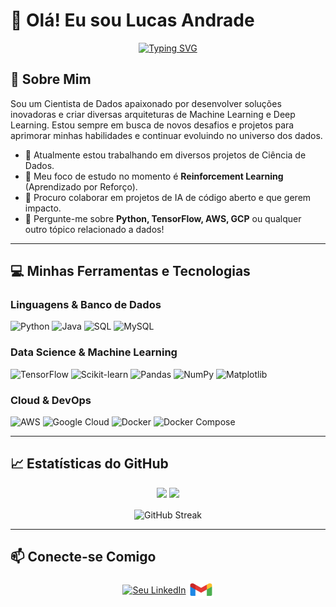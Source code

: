# 👋 Olá! Eu sou Lucas Andrade

<p align="center">
  <a href="https://git.io/typing-svg"><img src="https://readme-typing-svg.herokuapp.com?font=Fira+Code&size=28&pause=1000&color=00BFFF&center=true&vCenter=true&width=600&lines=Cientista+de+Dados;Entusiasta+de+Machine+Learning+%26+Deep+Learning;Estudando+Reinforcement+Learning;Sempre+aprendendo+e+evoluindo" alt="Typing SVG" /></a>
</p>

## 🚀 Sobre Mim

Sou um Cientista de Dados apaixonado por desenvolver soluções inovadoras e criar diversas arquiteturas de Machine Learning e Deep Learning. Estou sempre em busca de novos desafios e projetos para aprimorar minhas habilidades e continuar evoluindo no universo dos dados.

- 🔭 Atualmente estou trabalhando em diversos projetos de Ciência de Dados.
- 🌱 Meu foco de estudo no momento é **Reinforcement Learning** (Aprendizado por Reforço).
- 👯 Procuro colaborar em projetos de IA de código aberto e que gerem impacto.
- 💬 Pergunte-me sobre **Python, TensorFlow, AWS, GCP** ou qualquer outro tópico relacionado a dados!

---

## 💻 Minhas Ferramentas e Tecnologias

### Linguagens & Banco de Dados
![Python](https://img.shields.io/badge/Python-3776AB?style=for-the-badge&logo=python&logoColor=white)
![Java](https://img.shields.io/badge/Java-ED8B00?style=for-the-badge&logo=openjdk&logoColor=white)
![SQL](https://img.shields.io/badge/SQL-025E8C?style=for-the-badge&logo=postgresql&logoColor=white)
![MySQL](https://img.shields.io/badge/MySQL-4479A1?style=for-the-badge&logo=mysql&logoColor=white)

### Data Science & Machine Learning
![TensorFlow](https://img.shields.io/badge/TensorFlow-FF6F00?style=for-the-badge&logo=tensorflow&logoColor=white)
![Scikit-learn](https://img.shields.io/badge/scikit--learn-F7931E?style=for-the-badge&logo=scikit-learn&logoColor=white)
![Pandas](https://img.shields.io/badge/Pandas-150458?style=for-the-badge&logo=pandas&logoColor=white)
![NumPy](https://img.shields.io/badge/NumPy-013243?style=for-the-badge&logo=numpy&logoColor=white)
![Matplotlib](https://img.shields.io/badge/Matplotlib-3776AB?style=for-the-badge&logo=matplotlib&logoColor=white)

### Cloud & DevOps
![AWS](https://img.shields.io/badge/AWS-232F3E?style=for-the-badge&logo=amazon-aws&logoColor=white)
![Google Cloud](https://img.shields.io/badge/Google_Cloud-4285F4?style=for-the-badge&logo=google-cloud&logoColor=white)
![Docker](https://img.shields.io/badge/Docker-2496ED?style=for-the-badge&logo=docker&logoColor=white)
![Docker Compose](https://img.shields.io/badge/Docker_Compose-2496ED?style=for-the-badge&logo=docker&logoColor=white)

---

## 📈 Estatísticas do GitHub

<p align="center">
  <img height="180em" src="https://github-readme-stats.vercel.app/api?username=seu-usuario-github&show_icons=true&theme=dracula&include_all_commits=true&count_private=true"/>
  <img height="180em" src="https://github-readme-stats.vercel.app/api/top-langs/?username=seu-usuario-github&layout=compact&langs_count=7&theme=dracula"/>
</p>
<p align="center">
  <img align="center" src="https://github-readme-streak-stats.herokuapp.com/?user=seu-usuario-github&theme=dracula" alt="GitHub Streak" />
</p>

---

## 📫 Conecte-se Comigo

<p align="center">
<a href="https://linkedin.com/in/seu-linkedin" target="blank"><img align="center" src="https://raw.githubusercontent.com/rahuldkjain/github-profile-readme-generator/master/src/images/icons/Social/linked-in-alt.svg" alt="Seu LinkedIn" height="30" width="40" /></a>
<a href="mailto:seu-email@exemplo.com" target="blank"><img align="center" src="https://raw.githubusercontent.com/rahuldkjain/github-profile-readme-generator/master/src/images/icons/Social/gmail.svg" alt="Seu Email" height="30" width="40" /></a>
</p>

